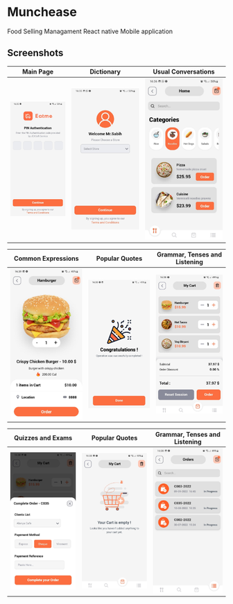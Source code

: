 # Munchease
Food Selling Managament React native Mobile application

## Screenshots

| Main Page | Dictionary | Usual Conversations |
| --- | --- | --- |
| ![App Screenshot](https://github.com/ChronoStone/Munchease/blob/main/App%20Screens/01.jpg?raw=true) | ![App Screenshot](https://github.com/ChronoStone/Munchease/blob/main/App%20Screens/02.jpg?raw=true) | ![App Screenshot](https://github.com/ChronoStone/Munchease/blob/main/App%20Screens/03.jpg?raw=true) |

| Common Expressions | Popular Quotes | Grammar, Tenses and Listening |
| --- | --- | --- |
| ![App Screenshot](https://github.com/ChronoStone/Munchease/blob/main/App%20Screens/04.jpg?raw=true) | ![App Screenshot](https://github.com/ChronoStone/Munchease/blob/main/App%20Screens/10.jpg?raw=true) | ![App Screenshot](https://github.com/ChronoStone/Munchease/blob/main/App%20Screens/06.jpg?raw=true) |

| Quizzes and Exams | Popular Quotes | Grammar, Tenses and Listening |
| --- | --- | --- |
| ![App Screenshot](https://github.com/ChronoStone/Munchease/blob/main/App%20Screens/07.jpg?raw=true) | ![App Screenshot](https://github.com/ChronoStone/Munchease/blob/main/App%20Screens/08.jpg?raw=true) | ![App Screenshot](https://github.com/ChronoStone/Munchease/blob/main/App%20Screens/09.jpg?raw=true) |
